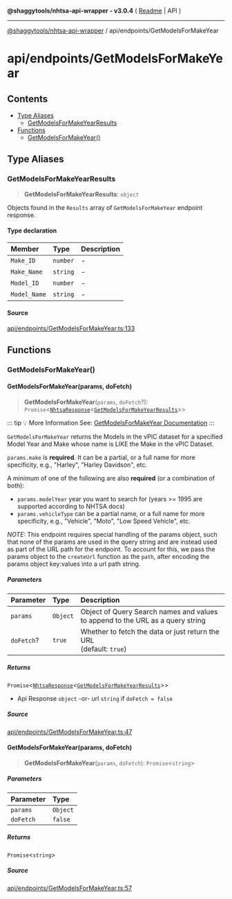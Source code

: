 **@shaggytools/nhtsa-api-wrapper - v3.0.4** ( [Readme](../../index.md) \| API )

***

[@shaggytools/nhtsa-api-wrapper](../../modules.md) / api/endpoints/GetModelsForMakeYear

# api/endpoints/GetModelsForMakeYear

## Contents

- [Type Aliases](GetModelsForMakeYear.md#type-aliases)
  - [GetModelsForMakeYearResults](GetModelsForMakeYear.md#getmodelsformakeyearresults)
- [Functions](GetModelsForMakeYear.md#functions)
  - [GetModelsForMakeYear()](GetModelsForMakeYear.md#getmodelsformakeyear)

## Type Aliases

### GetModelsForMakeYearResults

> **GetModelsForMakeYearResults**: `object`

Objects found in the `Results` array of `GetModelsForMakeYear` endpoint response.

#### Type declaration

| Member | Type | Description |
| :------ | :------ | :------ |
| `Make_ID` | `number` | - |
| `Make_Name` | `string` | - |
| `Model_ID` | `number` | - |
| `Model_Name` | `string` | - |

#### Source

[api/endpoints/GetModelsForMakeYear.ts:133](https://github.com/ShaggyTech/nhtsa-api-wrapper/blob/main/packages/lib/src/api/endpoints/GetModelsForMakeYear.ts#L133)

## Functions

### GetModelsForMakeYear()

#### GetModelsForMakeYear(params, doFetch)

> **GetModelsForMakeYear**(`params`, `doFetch`?): `Promise`\<[`NhtsaResponse`](../types.md#nhtsaresponset)\<[`GetModelsForMakeYearResults`](GetModelsForMakeYear.md#getmodelsformakeyearresults)\>\>

::: tip :bulb: More Information
See: [GetModelsForMakeYear Documentation](/guide/vpic/endpoints/get-models-for-make-year)
:::

`GetModelsForMakeYear` returns the Models in the vPIC dataset for a specified Model Year and
Make whose name is LIKE the Make in the vPIC Dataset.

`params.make` is **required**. It can be a partial, or a full name for more specificity, e.g.,
"Harley", "Harley Davidson", etc.

A minimum of one of the following are also **required** (or a combination of both):
- `params.modelYear` year you want to search for (years >= 1995 are supported according to NHTSA
  docs)
- `params.vehicleType` can be a partial name, or a full name for more specificity, e.g.,
  "Vehicle", "Moto", "Low Speed Vehicle", etc.

_NOTE:_ This endpoint requires special handling of the params object, such that none of the
params are used in the query string and are instead used as part of the URL path for the
endpoint. To account for this, we pass the params object to the `createUrl` function as the
`path`, after encoding the params object key:values into a url path string.

##### Parameters

| Parameter | Type | Description |
| :------ | :------ | :------ |
| `params` | `Object` | Object of Query Search names and values to append to the URL as a query string |
| `doFetch`? | `true` | Whether to fetch the data or just return the URL<br />(default: `true`) |

##### Returns

`Promise`\<[`NhtsaResponse`](../types.md#nhtsaresponset)\<[`GetModelsForMakeYearResults`](GetModelsForMakeYear.md#getmodelsformakeyearresults)\>\>

- Api Response `object`
-or- url `string` if `doFetch = false`

##### Source

[api/endpoints/GetModelsForMakeYear.ts:47](https://github.com/ShaggyTech/nhtsa-api-wrapper/blob/main/packages/lib/src/api/endpoints/GetModelsForMakeYear.ts#L47)

#### GetModelsForMakeYear(params, doFetch)

> **GetModelsForMakeYear**(`params`, `doFetch`): `Promise`\<`string`\>

##### Parameters

| Parameter | Type |
| :------ | :------ |
| `params` | `Object` |
| `doFetch` | `false` |

##### Returns

`Promise`\<`string`\>

##### Source

[api/endpoints/GetModelsForMakeYear.ts:57](https://github.com/ShaggyTech/nhtsa-api-wrapper/blob/main/packages/lib/src/api/endpoints/GetModelsForMakeYear.ts#L57)
